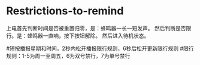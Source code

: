 # Restrictions-to-remind
上电首先判断时间是否被重置归零，是：蜂鸣器一长一短发声。
然后判断是否限行。是：蜂鸣器一直响，按下按钮解除。
然后进入待机状态。

#短按播报星期和时间，2秒内松开播报限行规则，6秒后松开更新限行规则
#限行规则：1-5为周一至周五，6为双号禁行，7为单号禁行

